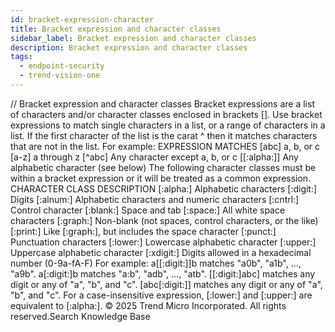 ```yaml
---
id: bracket-expression-character
title: Bracket expression and character classes
sidebar_label: Bracket expression and character classes
description: Bracket expression and character classes
tags:
  - endpoint-security
  - trend-vision-one
---
```


/*<![CDATA[*/ $('#title').html($('meta[name=map-description]').attr('content')); /*]]>*/ Bracket expression and character classes Bracket expressions are a list of characters and/or character classes enclosed in brackets []. Use bracket expressions to match single characters in a list, or a range of characters in a list. If the first character of the list is the carat ^ then it matches characters that are not in the list. For example: EXPRESSION MATCHES [abc] a, b, or c [a-z] a through z [^abc] Any character except a, b, or c [[:alpha:]] Any alphabetic character (see below) The following character classes must be within a bracket expression or it will be treated as a common expression. CHARACTER CLASS DESCRIPTION [:alpha:] Alphabetic characters [:digit:] Digits [:alnum:] Alphabetic characters and numeric characters [:cntrl:] Control character [:blank:] Space and tab [:space:] All white space characters [:graph:] Non-blank (not spaces, control characters, or the like) [:print:] Like [:graph:], but includes the space character [:punct:] Punctuation characters [:lower:] Lowercase alphabetic character [:upper:] Uppercase alphabetic character [:xdigit:] Digits allowed in a hexadecimal number (0-9a-fA-F) For example: a[[:digit:]]b matches "a0b", "a1b", ..., "a9b". a[:digit:]b matches "a:b", "adb", …, "atb". [[:digit:]abc] matches any digit or any of "a", "b", and "c". [abc[:digit:]] matches any digit or any of "a", "b", and "c". For a case-insensitive expression, [:lower:] and [:upper:] are equivalent to [:alpha:]. © 2025 Trend Micro Incorporated. All rights reserved.Search Knowledge Base